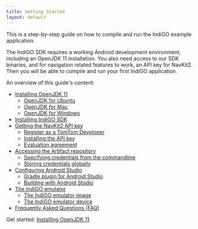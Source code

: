 ```yaml
---
title: Getting Started
layout: default
---
```


This is a step-by-step guide on how to compile and run the IndiGO example application.

The IndiGO SDK requires a working Android development environment, including an OpenJDK 11
installation. You also need access to our SDK binaries, and for navigation related features to work,
an API key for NavKit2. Then you will be able to compile and run your first IndiGO application.

An overview of this guide's content:

- [Installing OpenJDK 11](/indigo/documentation/getting-started/installing-openjdk-11)
    - [OpenJDK for Ubuntu](/indigo/documentation/getting-started/installing-openjdk-11#openjdk-for-ubuntu)
    - [OpenJDK for Mac](/indigo/documentation/getting-started/installing-openjdk-11#openjdk-for-mac)
    - [OpenJDK for Windows](/indigo/documentation/getting-started/installing-openjdk-11#openjdk-for-windows)
- [Installing IndiGO SDK](/indigo/documentation/getting-started/installing-indigo-sdk)
- [Getting the NavKit2 API key](/indigo/documentation/getting-started/getting-the-navkit2-api-key)
    - [Register as a TomTom Developer](/indigo/documentation/getting-started/getting-the-navkit2-api-key#registering-as-a-tomtom-developer)
    - [Installing the API key](/indigo/documentation/getting-started/getting-the-navkit2-api-key#installing-the-api-key)
    - [Evaluation agreement](/indigo/documentation/getting-started/getting-the-navkit2-api-key#evaluation-agreement)
- [Accessing the Artifact repository](/indigo/documentation/getting-started/accessing-the-artifact-repository)
    - [Specifying credentials from the commandline](/indigo/documentation/getting-started/accessing-the-artifact-repository#specifying-credentials-from-the-command-line)
    - [Storing credentials globally](/indigo/documentation/getting-started/accessing-the-artifact-repository#storing-credentials-globally)
- [Configuring Android Studio](/indigo/documentation/getting-started/configuring-android-studio)
    - [Gradle plugin for Android Studio](/indigo/documentation/getting-started/configuring-android-studio#gradle-plugin-for-android-studio)
    - [Building with Android Studio](/indigo/documentation/getting-started/configuring-android-studio#building-with-android-studio)
- [The IndiGO emulator](/indigo/documentation/getting-started/the-indigo-emulator)
    - [The IndiGO emulator image](/indigo/documentation/getting-started/the-indigo-emulator#the-indigo-emulator-image)
    - [The IndiGO emulator device](/indigo/documentation/getting-started/the-indigo-emulator#the-indigo-emulator-device)
- [Frequently Asked Questions (FAQ)](/indigo/documentation/getting-started/frequently-asked-questions-faq)

Get started: [Installing OpenJDK 11](/indigo/documentation/getting-started/installing-openjdk-11).
